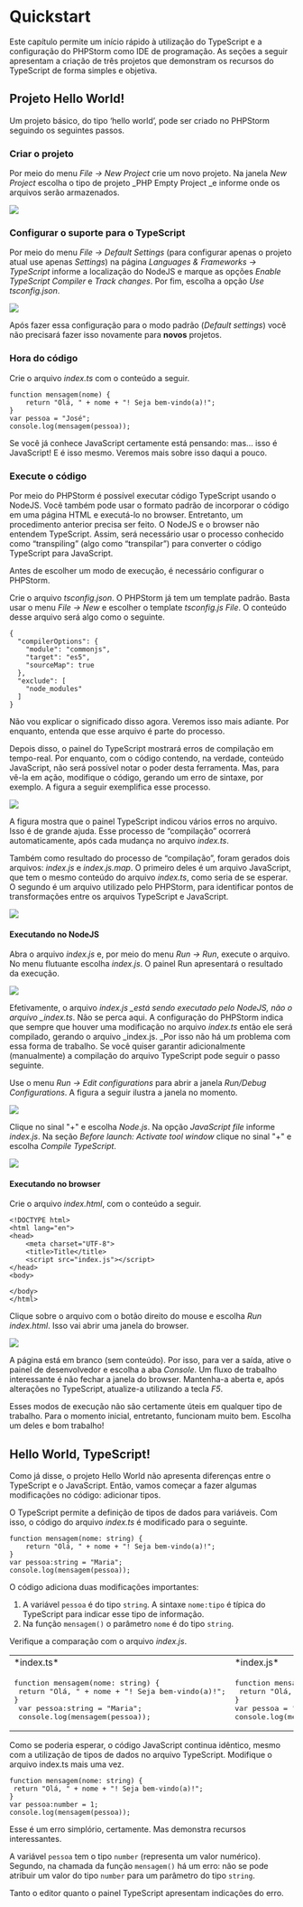 # Quickstart

Este capítulo permite um início rápido à utilização do TypeScript e a configuração do PHPStorm como IDE de programação. As seções a seguir apresentam a criação de três projetos que demonstram os recursos do TypeScript de forma simples e objetiva.

## Projeto Hello World!

Um projeto básico, do tipo ‘hello world’, pode ser criado no PHPStorm seguindo os seguintes passos.

### Criar o projeto

Por meio do menu _File -&gt; New Project_ crie um novo projeto. Na janela _New Project_ escolha o tipo de projeto \_PHP Empty Project \_e informe onde os arquivos serão armazenados.

![](/typescript/phpstorm-new-project.png)

### **Configurar o suporte para o TypeScript**

Por meio do menu _File -&gt; Default Settings_ \(para configurar apenas o projeto atual use apenas _Settings_\) na página _Languages & Frameworks -&gt; TypeScript_ informe a localização do NodeJS e marque as opções _Enable TypeScript Compiler_ e _Track changes_. Por fim, escolha a opção _Use tsconfig.json_.

![](/typescript/phpstorm-default-settings.png)

Após fazer essa configuração para o modo padrão \(_Default settings_\) você não precisará fazer isso novamente para **novos** projetos.

### Hora do código

Crie o arquivo _index.ts_ com o conteúdo a seguir.

```
function mensagem(nome) {
    return "Olá, " + nome + "! Seja bem-vindo(a)!";
}
var pessoa = "José";
console.log(mensagem(pessoa));
```

Se você já conhece JavaScript certamente está pensando: mas... isso é JavaScript! E é isso mesmo. Veremos mais sobre isso daqui a pouco.

### Execute o código

Por meio do PHPStorm é possível executar código TypeScript usando o NodeJS. Você também pode usar o formato padrão de incorporar o código em uma página HTML e executá-lo no browser. Entretanto, um procedimento anterior precisa ser feito. O NodeJS e o browser não entendem TypeScript. Assim, será necessário usar o processo conhecido como “transpiling” \(algo como “transpilar”\) para converter o código TypeScript para JavaScript.

Antes de escolher um modo de execução, é necessário configurar o PHPStorm.

Crie o arquivo _tsconfig.json_. O PHPStorm já tem um template padrão. Basta usar o menu _File -&gt; New_ e escolher o template _tsconfig.js File_. O conteúdo desse arquivo será algo como o seguinte.

```
{
  "compilerOptions": {
    "module": "commonjs",
    "target": "es5",
    "sourceMap": true
  },
  "exclude": [
    "node_modules"
  ]
}
```

Não vou explicar o significado disso agora. Veremos isso mais adiante. Por enquanto, entenda que esse arquivo é parte do processo.

Depois disso, o painel do TypeScript mostrará erros de compilação em tempo-real. Por enquanto, com o código contendo, na verdade, conteúdo JavaScript, não será possível notar o poder desta ferramenta. Mas, para vê-la em ação, modifique o código, gerando um erro de sintaxe, por exemplo. A figura a seguir exemplifica esse processo.

![](/typescript/phpstorm-typescript-compilador-erros.png)

A figura mostra que o painel TypeScript indicou vários erros no arquivo. Isso é de grande ajuda. Esse processo de “compilação” ocorrerá automaticamente, após cada mudança no arquivo _index.ts_.

Também como resultado do processo de “compilação”, foram gerados dois arquivos: _index.js_ e _index.js.map_. O primeiro deles é um arquivo JavaScript, que tem o mesmo conteúdo do arquivo _index.ts_, como seria de se esperar. O segundo é um arquivo utilizado pelo PHPStorm, para identificar pontos de transformações entre os arquivos TypeScript e JavaScript.

![](/typescript/phpstorm-typescript-transpiling.png)

#### Executando no NodeJS

Abra o arquivo _index.js_ e, por meio do menu _Run -&gt; Run_, execute o arquivo. No menu flutuante escolha _index.js_. O painel Run apresentará o resultado da execução.

![](/typescript/phpstorm-typescript-nodejs-run.png)

Efetivamente, o arquivo _index.js \_está sendo executado pelo NodeJS, não o arquivo \_index.ts_. Não se perca aqui. A configuração do PHPStorm indica que sempre que houver uma modificação no arquivo _index.ts_ então ele será compilado, gerando o arquivo \_index.js. \_Por isso não há um problema com essa forma de trabalho. Se você quiser garantir adicionalmente \(manualmente\) a compilação do arquivo TypeScript pode seguir o passo seguinte.

Use o menu _Run -&gt; Edit configurations_ para abrir a janela _Run\/Debug Configurations_. A figura a seguir ilustra a janela no momento.

![](/typescript/phpstorm-run-configurations.png)

Clique no sinal "+" e escolha _Node.js_. Na opção _JavaScript file_ informe _index.js_. Na seção _Before launch: Activate tool window_ clique no sinal "+" e escolha _Compile TypeScript_.

![](/typescript/phpstorm-run-configurations-2.png)

#### Executando no browser

Crie o arquivo _index.html_, com o conteúdo a seguir.

```
<!DOCTYPE html>
<html lang="en">
<head>
    <meta charset="UTF-8">
    <title>Title</title>
    <script src="index.js"></script>
</head>
<body>

</body>
</html>
```

Clique sobre o arquivo com o botão direito do mouse e escolha _Run index.html_. Isso vai abrir uma janela do browser.

![](/typescript/phpstorm-typescript-browser-run.png)

A página está em branco \(sem conteúdo\). Por isso, para ver a saída, ative o painel de desenvolvedor e escolha a aba _Console_. Um fluxo de trabalho interessante é não fechar a janela do browser. Mantenha-a aberta e, após alterações no TypeScript, atualize-a utilizando a tecla _F5_.

Esses modos de execução não são certamente úteis em qualquer tipo de trabalho. Para o momento inicial, entretanto, funcionam muito bem. Escolha um deles e bom trabalho!

## Hello World, TypeScript!

Como já disse, o projeto Hello World não apresenta diferenças entre o TypeScript e o JavaScript. Então, vamos começar a fazer algumas modificações no código: adicionar tipos.

O TypeScript permite a definição de tipos de dados para variáveis. Com isso, o código do arquivo *index.ts* é modificado para o seguinte.

```
function mensagem(nome: string) {
    return "Olá, " + nome + "! Seja bem-vindo(a)!";
}
var pessoa:string = "Maria";
console.log(mensagem(pessoa));
```
O código adiciona duas modificações importantes:

1. A variável `pessoa` é do tipo `string`. A sintaxe `nome:tipo` é típica do TypeScript para indicar esse tipo de informação.
2. Na função `mensagem()` o parâmetro `nome` é do tipo `string`.

Verifique a comparação com o arquivo _index.js_.

<table>
<tr>
<td>*index.ts*</td>
<td>*index.js*</td>
</tr>
<tr>
<td>
<pre lang="typescript">
function mensagem(nome: string) {
 return "Olá, " + nome + "! Seja bem-vindo(a)!";
}
 var pessoa:string = "Maria";
 console.log(mensagem(pessoa));
</pre>
</td>
<td>
<pre lang="javascript">
function mensagem(nome) {
 return "Olá, " + nome + "! Seja bem-vindo(a)!";
}
var pessoa = "Maria";
console.log(mensagem(pessoa));
</pre>
</td>
</tr>
</table>


Como se poderia esperar, o código JavaScript continua idêntico, mesmo com a utilização de tipos de dados no arquivo TypeScript.
Modifique o arquivo index.ts mais uma vez.

```
function mensagem(nome: string) {
 return "Olá, " + nome + "! Seja bem-vindo(a)!";
}
var pessoa:number = 1;
console.log(mensagem(pessoa));
```

Esse é um erro simplório, certamente. Mas demonstra recursos interessantes.

A variável `pessoa` tem o tipo `number` (representa um valor numérico). Segundo, na chamada da função `mensagem()` há um erro: não se pode atribuir um valor do tipo `number` para um parâmetro do tipo `string`.

Tanto o editor quanto o painel TypeScript apresentam indicações do erro.

